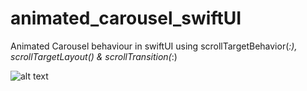 # animated_carousel_swiftUI
Animated Carousel behaviour in swiftUI using scrollTargetBehavior(_:), scrollTargetLayout() &amp; scrollTransition(_:)


![alt text](https://github.com/[username]/[reponame]/blob/[branch]/image.jpg?raw=true)
